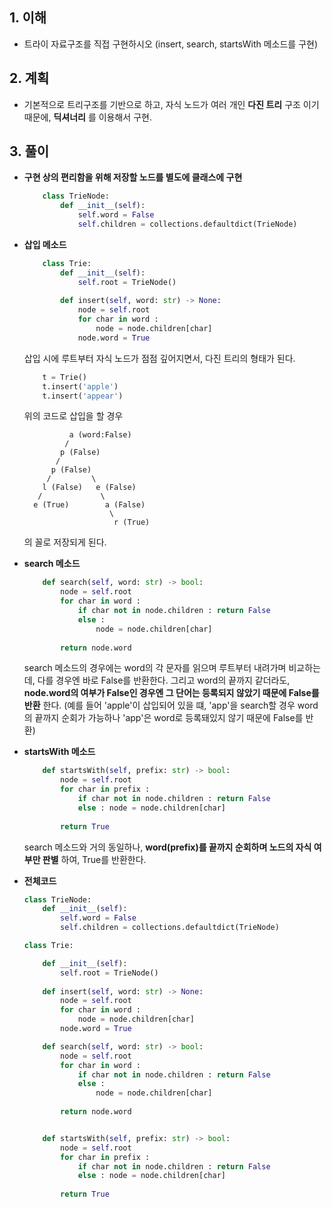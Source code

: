 ## 1. 이해
* 트라이 자료구조를 직접 구현하시오 (insert, search, startsWith 메소드를 구현)

## 2. 계획
* 기본적으로 트리구조를 기반으로 하고, 자식 노드가 여러 개인 __다진 트리__ 구조 이기 때문에, __딕셔너리__ 를 이용해서 구현.

## 3. 풀이

* __구현 상의 편리함을 위해 저장할 노드를 별도에 클래스에 구현__
    ```python
        class TrieNode:
            def __init__(self):
                self.word = False
                self.children = collections.defaultdict(TrieNode)
    ```

* __삽입 메소드__ 
    ```python
        class Trie:
            def __init__(self):
                self.root = TrieNode()
            
            def insert(self, word: str) -> None:
                node = self.root
                for char in word :
                    node = node.children[char]
                node.word = True
    ```

    삽입 시에 루트부터 자식 노드가 점점 깊어지면서, 다진 트리의 형태가 된다.

    ```python
        t = Trie()
        t.insert('apple')
        t.insert('appear')
    ```
    위의 코드로 삽입을 할 경우 

                a (word:False)
               /
              p (False)
             /
            p (False)
           /         \
          l (False)   e (False)
         /             \
        e (True)        a (False)
                         \
                          r (True)
    
    의 꼴로 저장되게 된다.

* __search 메소드__
    ```python
        def search(self, word: str) -> bool:
            node = self.root
            for char in word :
                if char not in node.children : return False
                else :
                    node = node.children[char]
            
            return node.word
    ```
    search 메소드의 경우에는 word의 각 문자를 읽으며 루트부터 내려가며 비교하는데, 다를 경우엔 바로 False를 반환한다. 그리고 word의 끝까지 같더라도, __node.word의 여부가 False인 경우엔 그 단어는 등록되지 않았기 때문에 False를 반환__ 한다. (예를 들어 'apple'이 삽입되어 있을 떄, 'app'을 search할 경우 word의 끝까지 순회가 가능하나 'app'은 word로 등록돼있지 않기 때문에 False를 반환)

* __startsWith 메소드__
    ```python
        def startsWith(self, prefix: str) -> bool:
            node = self.root
            for char in prefix :
                if char not in node.children : return False
                else : node = node.children[char]
            
            return True
    ```
    search 메소드와 거의 동일하나, __word(prefix)를 끝까지 순회하며 노드의 자식 여부만 판별__ 하여, True를 반환한다.

* __전체코드__
    ```python
    class TrieNode:
        def __init__(self):
            self.word = False
            self.children = collections.defaultdict(TrieNode)
    
    class Trie:

        def __init__(self):
            self.root = TrieNode()
        
        def insert(self, word: str) -> None:
            node = self.root
            for char in word :
                node = node.children[char]
            node.word = True

        def search(self, word: str) -> bool:
            node = self.root
            for char in word :
                if char not in node.children : return False
                else :
                    node = node.children[char]
            
            return node.word


        def startsWith(self, prefix: str) -> bool:
            node = self.root
            for char in prefix :
                if char not in node.children : return False
                else : node = node.children[char]
            
            return True
    ```